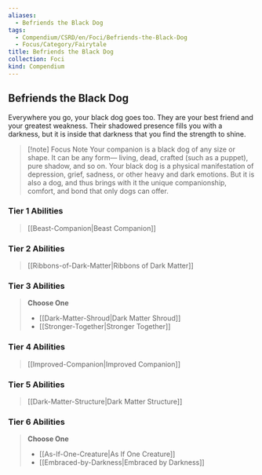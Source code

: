 ```yaml
---
aliases:
  - Befriends the Black Dog
tags:
  - Compendium/CSRD/en/Foci/Befriends-the-Black-Dog
  - Focus/Category/Fairytale
title: Befriends the Black Dog
collection: Foci
kind: Compendium
---
```

## Befriends the Black Dog
Everywhere you go, your black dog goes too. They are your best friend and your greatest weakness. Their shadowed presence fills you with a darkness, but it is inside that darkness that you find the strength to shine.

>[!note] Focus Note
>Your companion is a black dog of any size or shape. It can be any form— living, dead, crafted (such as a puppet), pure shadow, and so on. Your black dog is a physical manifestation of depression, grief, sadness, or other heavy and dark emotions. But it is also a dog, and thus brings with it the unique companionship, comfort, and bond that only dogs can offer.

### Tier 1 Abilities  
> [[Beast-Companion|Beast Companion]]  

### Tier 2 Abilities  
> [[Ribbons-of-Dark-Matter|Ribbons of Dark Matter]]  


### Tier 3 Abilities  
> **Choose One**  
>- [[Dark-Matter-Shroud|Dark Matter Shroud]]  
>- [[Stronger-Together|Stronger Together]]  


### Tier 4 Abilities  
> [[Improved-Companion|Improved Companion]]  


### Tier 5 Abilities  
> [[Dark-Matter-Structure|Dark Matter Structure]]  


### Tier 6 Abilities  
> **Choose One**  
>- [[As-If-One-Creature|As If One Creature]]  
>- [[Embraced-by-Darkness|Embraced by Darkness]]